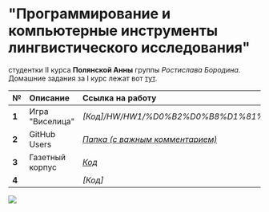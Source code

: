 # "Программирование и компьютерные инструменты лингвистического исследования" 
студентки II курса **Полянской Анны** группы *Ростислава Бородина*.
Домашние задания за I курс лежат вот [тут](https://github.com/polyankaglade/Proga).

№|Описание|Ссылка на работу
:---|:---|:---
**1**|Игра "Виселица"|*[Код]/HW/HW1/%D0%B2%D0%B8%D1%81%D0%B5%D0%BB%D0%B8%D1%86%D0%B0.py)*
**2**|GitHub Users|*[Папка (с важным комментарием)](/HW/HW2)*
**3**|Газетный корпус|*[Код](/HW/HW3/corpus_gazet.py)*
**4**||*[Код]*


![](https://pp.userapi.com/c840120/v840120500/43f4a/MRCqUL4ABp0.jpg)
